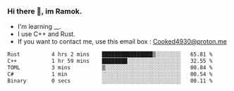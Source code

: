 ### Hi there 👋, im Ramok.

- I'm learning __.
- I use C++ and Rust.
- If you want to contact me, use this email box : Cooked4930@proton.me

<!--START_SECTION:waka-->

```txt
Rust          4 hrs 2 mins    ████████████████▒░░░░░░░░   65.81 %
C++           1 hr 59 mins    ████████░░░░░░░░░░░░░░░░░   32.55 %
TOML          3 mins          ▒░░░░░░░░░░░░░░░░░░░░░░░░   00.84 %
C#            1 min           ░░░░░░░░░░░░░░░░░░░░░░░░░   00.54 %
Binary        0 secs          ░░░░░░░░░░░░░░░░░░░░░░░░░   00.11 %
```

<!--END_SECTION:waka-->
